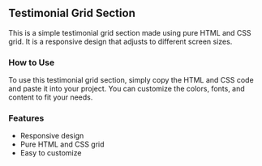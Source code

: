## Testimonial Grid Section
This is a simple testimonial grid section made using pure HTML and CSS grid. It is a responsive design that adjusts to different screen sizes.

### How to Use
To use this testimonial grid section, simply copy the HTML and CSS code and paste it into your project. You can customize the colors, fonts, and content to fit your needs.

### Features
- Responsive design
- Pure HTML and CSS grid
- Easy to customize
